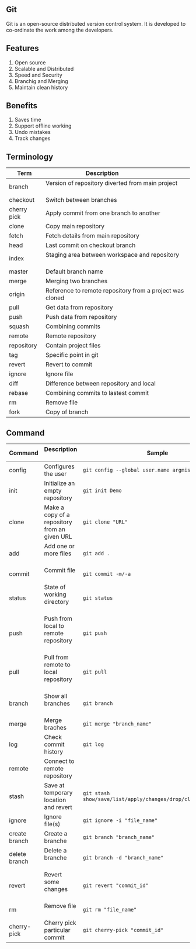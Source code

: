 ## Git
Git is an open-source distributed version control system. It is developed to co-ordinate the work
among the developers.

## Features
1. Open source
2. Scalable and Distributed
3. Speed and Security
4. Branchig and Merging
5. Maintain clean history

## Benefits
1. Saves time
2. Support offline working
3. Undo mistakes
4. Track changes

## Terminology
| **Term**    |                 **Description**                         |
|-------------|---------------------------------------------------------|
| branch      | Version of repository diverted from main project        |
| checkout    | Switch between branches                                 |
| cherry pick | Apply commit from one branch to another                 |
| clone       | Copy main repository                                    |
| fetch       | Fetch details from main repository                      |
| head        | Last commit on checkout branch                          |
| index       | Staging area between workspace and repository           |
| master      | Default branch name                                     |
| merge       | Merging two branches                                    |
| origin      | Reference to remote repository from a project was cloned|
| pull        | Get data from repository                                |
| push        | Push data from repository                               |
| squash      | Combining commits                                       |
| remote      | Remote repository                                       |
| repository  | Contain project files                                   |
| tag         | Specific point in git                                   |
| revert      | Revert to commit                                        |
| ignore      | Ignore file                                             |
| diff        | Difference between repository and local                 |
| rebase      | Combining commits to lastest commit                     |
| rm          | Remove file                                             |
| fork        | Copy of branch                                          |

## Command
| **Command**   |                 **Description**               |                   **Sample**                                           |
|---------------|-----------------------------------------------|------------------------------------------------------------------------|
| config        | Configures the user                           |  ```git config --global user.name argmishra```                         |
| init          | Initialize an empty repository                |  ```git init Demo```                                                   |
| clone         | Make a copy of a repository from an given URL |  ```git clone "URL"```                                                 |
| add           | Add one or more files                         |  ```git add .```                                                       |
| commit        | Commit file                                   |  ```git commit -m/-a```                                                |
| status        | State of working directory                    |  ```git status```                                                      |
| push          | Push from local to remote repository          |  ```git push```                                                        |
| pull          | Pull from remote to local repository          |  ```git pull```                                                        |
| branch        | Show all branches                             |  ```git branch```                                                      |
| merge         | Merge braches                                 |  ```git merge "branch_name"```                                         |
| log           | Check commit history                          |  ```git log```                                                         |
| remote        | Connect to remote repository                  |                                                                        |
| stash         | Save at temporary location and revert         |  ```git stash show/save/list/apply/changes/drop/clear/nranch/pop```    |
| ignore        | Ignore file(s)                                |  ```git ignore -i "file_name" ```                                      |
| create branch | Create a branche                              |  ```git branch "branch_name"```                                        |
| delete branch | Delete a branche                              |  ```git branch -d "branch_name"```                                     |
| revert        | Revert some changes                           |  ```git revert "commit_id"```                                          |
| rm            | Remove file                                   |  ```git rm "file_name"```                                              |
| cherry-pick   | Cherry pick particular commit                 |  ```git cherry-pick "commit_id"```                                     |